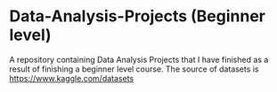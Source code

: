 # Data-Analysis-Projects (Beginner level)
A repository containing Data Analysis Projects that I have finished as a result of finishing a beginner level course. 
The source of datasets is https://www.kaggle.com/datasets
